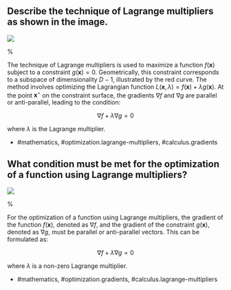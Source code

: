 ## Describe the technique of Lagrange multipliers as shown in the image.

![](https://cdn.mathpix.com/cropped/2024_05_26_879d27325c75f8de5f2eg-1.jpg?height=509&width=535&top_left_y=212&top_left_x=1110)

%

The technique of Lagrange multipliers is used to maximize a function $f(\mathbf{x})$ subject to a constraint $g(\mathbf{x})=0$. Geometrically, this constraint corresponds to a subspace of dimensionality $D-1$, illustrated by the red curve. The method involves optimizing the Lagrangian function $L(\mathbf{x}, \lambda)=f(\mathbf{x})+\lambda g(\mathbf{x})$. At the point $\mathbf{x}^{\star}$ on the constraint surface, the gradients $\nabla f$ and $\nabla g$ are parallel or anti-parallel, leading to the condition:

$$
\nabla f + \lambda \nabla g = 0
$$

where $\lambda$ is the Lagrange multiplier.

- #mathematics, #optimization.lagrange-multipliers, #calculus.gradients


## What condition must be met for the optimization of a function using Lagrange multipliers?

![](https://cdn.mathpix.com/cropped/2024_05_26_879d27325c75f8de5f2eg-1.jpg?height=509&width=535&top_left_y=212&top_left_x=1110)

%

For the optimization of a function using Lagrange multipliers, the gradient of the function $f(\mathbf{x})$, denoted as $\nabla f$, and the gradient of the constraint $g(\mathbf{x})$, denoted as $\nabla g$, must be parallel or anti-parallel vectors. This can be formulated as:

$$
\nabla f + \lambda \nabla g = 0
$$

where $\lambda$ is a non-zero Lagrange multiplier.

- #mathematics, #optimization.gradients, #calculus.lagrange-multipliers